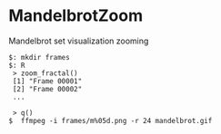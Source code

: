 # MandelbrotZoom
Mandelbrot set visualization zooming

```
$: mkdir frames
$: R
 > zoom_fractal()
 [1] "Frame 00001"
 [2] "Frame 00002"
 ...

 > q()
$  ffmpeg -i frames/m%05d.png -r 24 mandelbrot.gif
```
